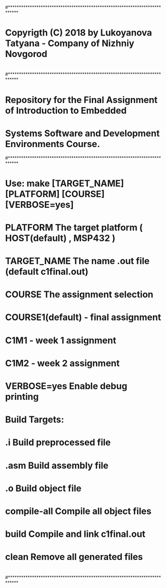 #****************************************************************************
#
# Copyrigth (C) 2018 by Lukoyanova Tatyana - Company of Nizhniy Novgorod
#
#****************************************************************************


#     Repository for the Final Assignment of Introduction to Embedded
#     Systems Software and Development Environments Course.


#****************************************************************************
# 
#  Use: make [TARGET_NAME] [PLATFORM] [COURSE] [VERBOSE=yes]
# 
#    PLATFORM     The target platform ( HOST(default) , MSP432 )
#    TARGET_NAME  The name .out file (default c1final.out)
#    COURSE       The assignment selection 
#                 COURSE1(default) - final assignment
#                 C1M1 - week 1 assignment
#                 C1M2 - week 2 assignment
#    VERBOSE=yes  Enable debug printing
#
#  Build Targets:
#    <FILE>.i     Build preprocessed file
#    <FILE>.asm   Build assembly file
#    <FILE>.o     Build object file 
#    compile-all  Compile all object files
#    build        Compile and link c1final.out
#    clean        Remove all generated files
# 
#****************************************************************************
